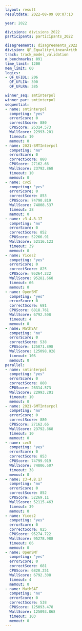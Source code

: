 ```yaml
---
layout: result
resultdate: 2022-08-09 00:07:13

year: 2022

divisions: divisions_2022
participants: participants_2022

disagreements: disagreements_2022
division: QF_Equality+LinearArith
track: track_model_validation
n_benchmarks: 891
time_limit: 1200
mem_limit: 60
logics:
- QF_UFIDL: 206
  QF_UFLIA: 300
  QF_UFLRA: 385

winner_seq: smtinterpol
winner_par: smtinterpol
sequential:
- name: smtinterpol
  competing: "yes"
  errorScore: 0
  correctScore: 880
  CPUScore: 26314.573
  WallScore: 22993.201
  timeout: 10
  memout: 0
- name: 2021-SMTInterpol
  competing: "no"
  errorScore: 0
  correctScore: 880
  CPUScore: 27162.66
  WallScore: 23792.868
  timeout: 10
  memout: 0
- name: cvc5
  competing: "yes"
  errorScore: 0
  correctScore: 853
  CPUScore: 74790.819
  WallScore: 74808.537
  timeout: 38
  memout: 0
- name: z3-4.8.17
  competing: "no"
  errorScore: 0
  correctScore: 852
  CPUScore: 52266.91
  WallScore: 52116.123
  timeout: 39
  memout: 0
- name: Yices2
  competing: "yes"
  errorScore: 0
  correctScore: 825
  CPUScore: 95264.222
  WallScore: 95281.668
  timeout: 66
  memout: 0
- name: OpenSMT
  competing: "yes"
  errorScore: 0
  correctScore: 681
  CPUScore: 6818.761
  WallScore: 6792.508
  timeout: 4
  memout: 0
- name: MathSAT
  competing: "no"
  errorScore: 0
  correctScore: 538
  CPUScore: 125071.898
  WallScore: 125098.828
  timeout: 103
  memout: 0
parallel:
- name: smtinterpol
  competing: "yes"
  errorScore: 0
  correctScore: 880
  CPUScore: 26314.573
  WallScore: 22993.201
  timeout: 10
  memout: 0
- name: 2021-SMTInterpol
  competing: "no"
  errorScore: 0
  correctScore: 880
  CPUScore: 27162.66
  WallScore: 23792.868
  timeout: 10
  memout: 0
- name: cvc5
  competing: "yes"
  errorScore: 0
  correctScore: 853
  CPUScore: 74799.919
  WallScore: 74806.607
  timeout: 38
  memout: 0
- name: z3-4.8.17
  competing: "no"
  errorScore: 0
  correctScore: 852
  CPUScore: 52269.11
  WallScore: 52115.463
  timeout: 39
  memout: 0
- name: Yices2
  competing: "yes"
  errorScore: 0
  correctScore: 825
  CPUScore: 95274.722
  WallScore: 95278.988
  timeout: 66
  memout: 0
- name: OpenSMT
  competing: "yes"
  errorScore: 0
  correctScore: 681
  CPUScore: 6820.251
  WallScore: 6792.308
  timeout: 4
  memout: 0
- name: MathSAT
  competing: "no"
  errorScore: 0
  correctScore: 538
  CPUScore: 125093.478
  WallScore: 125093.868
  timeout: 103
  memout: 0
---
```

